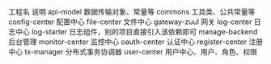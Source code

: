工程名	说明
api-model	数据传输对象、常量等
commons	工具类、公共常量等
config-center	配置中心
file-center	文件中心
gateway-zuul	网关
log-center	日志中心
log-starter	日志组件，别的项目直接引入该依赖即可
manage-backend	后台管理
monitor-center	监控中心
oauth-center	认证中心
register-center	注册中心
tx-manager 分布式事务协调器
user-center	用户中心、用户、角色、权限

